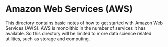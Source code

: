 Amazon Web Services (AWS)
=========================

This directory contains basic notes of how to get started with Amazon Web
Services (AWS). AWS is monolithic in the number of services it has available. So
this directory will be limited to more data science related utilities, such as
storage and computing.
